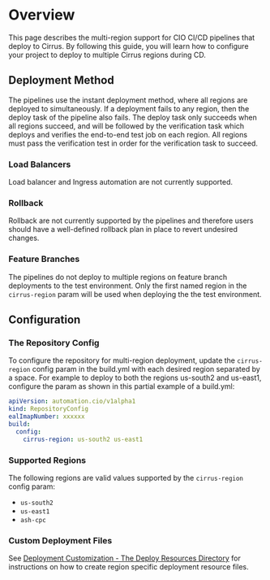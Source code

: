 # Overview

This page describes the multi-region support for CIO CI/CD pipelines that deploy to Cirrus. By following this guide, you will learn how to configure your project to deploy to multiple Cirrus regions during CD.

## Deployment Method

The pipelines use the instant deployment method, where all regions are deployed to simultaneously. If a deployment fails to any region, then the deploy task of the pipeline also fails. The deploy task only succeeds when all regions succeed, and will be followed by the verification task which deploys and verifies the end-to-end test job on each region.  All regions must pass the verification test in order for the verification task to succeed.

### Load Balancers

Load balancer and Ingress automation are not currently supported.

### Rollback

Rollback are not currently supported by the pipelines and therefore users should have a well-defined rollback plan in place to revert undesired changes.

### Feature Branches

The pipelines do not deploy to multiple regions on feature branch deployments to the test environment. Only the first named region in the `cirrus-region` param will be used when deploying the the test environment. 

## Configuration

### The Repository Config

To configure the repository for multi-region deployment, update the `cirrus-region` config param in the build.yml with each desired region separated by a space. For example to deploy to both the regions us-south2 and us-east1, configure the param as shown in this partial example of a build.yml:

```yaml
apiVersion: automation.cio/v1alpha1
kind: RepositoryConfig
ealImapNumber: xxxxxx
build:
  config:
    cirrus-region: us-south2 us-east1
```

### Supported Regions

The following regions are valid values supported by the `cirrus-region` config param:

- `us-south2`
- `us-east1`
- `ash-cpc`

### Custom Deployment Files

See [Deployment Customization - The Deploy Resources Directory](./../cirrus-deployment-customization/#multi-region) for instructions on how to create region specific deployment resource files.